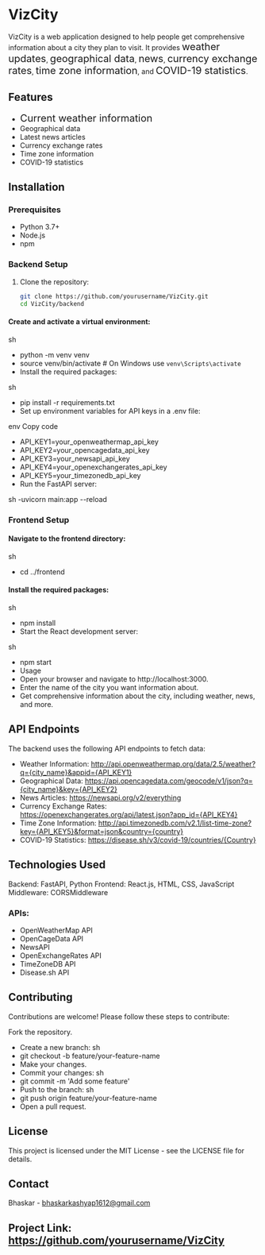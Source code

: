 # VizCity

VizCity is a web application designed to help people get comprehensive information about a city they plan to visit. It provides <span style="font-size: 20px;">weather updates</span>, <span style="font-size: 20px;">geographical data</span>, <span style="font-size: 20px;">news</span>, <span style="font-size: 20px;">currency exchange rates</span>, <span style="font-size: 20px;">time zone information</span>, and <span style="font-size: 20px;">COVID-19 statistics</span>.

## Features

- <span style="font-size: 20px;">Current weather information</span>
- Geographical data
- Latest news articles
- Currency exchange rates
- Time zone information
- COVID-19 statistics



## Installation

### Prerequisites

- Python 3.7+
- Node.js
- npm

### Backend Setup

1. Clone the repository:
   ```sh
   git clone https://github.com/yourusername/VizCity.git
   cd VizCity/backend
#### Create and activate a virtual environment:

sh
- python -m venv venv
- source venv/bin/activate   # On Windows use `venv\Scripts\activate`
- Install the required packages:

sh
- pip install -r requirements.txt
- Set up environment variables for API keys in a .env file:

env
Copy code
- API_KEY1=your_openweathermap_api_key
- API_KEY2=your_opencagedata_api_key
- API_KEY3=your_newsapi_api_key
- API_KEY4=your_openexchangerates_api_key
- API_KEY5=your_timezonedb_api_key
- Run the FastAPI server:

sh
-uvicorn main:app --reload


### Frontend Setup
#### Navigate to the frontend directory:

sh
- cd ../frontend

#### Install the required packages:

sh
- npm install
- Start the React development server:

sh
- npm start
- Usage
- Open your browser and navigate to http://localhost:3000.
- Enter the name of the city you want information about.
- Get comprehensive information about the city, including weather, news, and more.


## API Endpoints
The backend uses the following API endpoints to fetch data:

- Weather Information: http://api.openweathermap.org/data/2.5/weather?q={city_name}&appid={API_KEY1}
- Geographical Data: https://api.opencagedata.com/geocode/v1/json?q={city_name}&key={API_KEY2}
- News Articles: https://newsapi.org/v2/everything
- Currency Exchange Rates: https://openexchangerates.org/api/latest.json?app_id={API_KEY4}
- Time Zone Information: http://api.timezonedb.com/v2.1/list-time-zone?key={API_KEY5}&format=json&country={country}
- COVID-19 Statistics: https://disease.sh/v3/covid-19/countries/{Country}


## Technologies Used
Backend: FastAPI, Python
Frontend: React.js, HTML, CSS, JavaScript
Middleware: CORSMiddleware


### APIs:
- OpenWeatherMap API
- OpenCageData API
- NewsAPI
- OpenExchangeRates API
- TimeZoneDB API
- Disease.sh API

## Contributing
Contributions are welcome! Please follow these steps to contribute:

Fork the repository.
- Create a new branch:
sh
- git checkout -b feature/your-feature-name
- Make your changes.
- Commit your changes:
sh
- git commit -m 'Add some feature'
- Push to the branch:
sh
- git push origin feature/your-feature-name
- Open a pull request.


## License
This project is licensed under the MIT License - see the LICENSE file for details.

## Contact
Bhaskar - bhaskarkashyap1612@gmail.com

## Project Link: https://github.com/yourusername/VizCity
